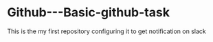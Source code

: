 # Github---Basic-github-task
This is the my first repository configuring it to get notification on slack
